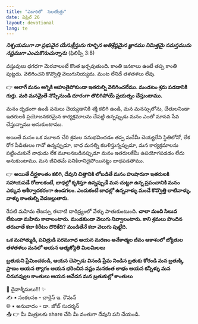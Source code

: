 ```yaml
---
title: "ఎడారిలో  సెలయేర్లు"
date: ఏప్రిల్ 26
layout: devotional
lang: te
---
```


***నిశ్చయముగా నా ప్రభువైన యేసుక్రీస్తును గూర్చిన అతిశ్రేష్ఠమైన జ్ఞానము నిమిత్తమై సమస్తమును నష్టముగా ఎంచుకొనుచున్నాను*** (ఫిలిప్పీ 3:8)

వస్తువులు ధగధగా మెరవాలంటే కొంత ఖర్చవుతుంది. కాంతి జనకాలు ఉంటే తప్ప కాంతి పుట్టదు. వెలిగించని కొవ్వొత్తి వెలుగునియ్యదు. మంట లేనిదే తళతళలు లేవు. 

👉 **అలాగే మనం అగ్నికి ఆహుతైపోకుండా ఇతరుల్ని వెలిగించలేము. మండటం శ్రమ పడడానికి గుర్తు. మరి మనమైతే నొప్పినుండి దూరంగా తొలిగిపోయే ప్రయత్నం చేస్తుంటాము.**

మనం దృఢంగా ఉండి పనులు చెయ్యడానికి శక్తి కలిగి ఉండి, మన మనస్సులోను, చేతులనిండా ఇతరులకి ప్రయోజనకరమైన కార్యక్రమాలను చేపట్టి ఉన్నప్పుడు మనం ఎంతో మానవ సేవ చేస్తున్నాము అనుకుంటాము.

అయితే మనం ఒక మూలన చేరి శ్రమల ననుభవించడం తప్ప మరేమీ చెయ్యలేని స్థితిలోనో, లేక రోగ పీడితులం గానో ఉన్నప్పుడూ, బాధ మనల్ని కబళిస్తున్నప్పుడూ, మన కార్యక్రమాలను పట్టించుకునే నాథుడు లేక మూలనబడినప్పుడూ మనం ఇతరులకేమీ ఉపయోగపడడం లేదు అనుకుంటాము. మన జీవితమే పనికిరానిదైపోయినట్టు బాధపడతాము. 

👉 **అయితే దీర్ఘశాంతం కలిగి, దేవుని చిత్తానికి లోబడితే మనం హుషారుగా ఇతరులకి సహాయపడే రోజులకంటే, బాధల్లో కృశిస్తూ ఉన్నప్పుడే మన చుట్టూ ఉన్న ప్రపంచానికి మనం ఎక్కువ ఆశీర్వాదకరంగా ఉండగలం. ఎందుకంటే బాధల్లో ఉన్నవాళ్ళు మండే కొవ్వొత్తి లాటివాళ్ళు. వాళ్ళు కాంతుల్ని వెదజల్లుతారు.**

రేపటి మహిమ తేజస్సు ఈనాటి దారిద్ర్యంలో వేళ్ళు పాతుకుంటుంది. 
**చాలా మంది సిలువ లేకుండా మహిమ కావాలంటారు. మండకుండా వెలుగు నివ్వాలంటారు. కాని శ్రమలు పొందిన తరువాతే కదా కిరీటం దొరికేది? మండితేనే కదా వెలుగు పుట్టేది.** 


 **ఒక మహాత్ముడి, పవిత్రుడి పరమగాధ ఆయన మరణం అనేకాత్మల జీవం ఆకాశంలో జ్యోతుల తళతళలు మనలో ఆయన ఆత్మజ్యోతి మిలమిలలు**

**బ్రతుకుని ప్రేమించకండి, ఆయన చెప్పాడు వినండి ప్రేమ నిండిన బ్రతుకు కోరండి మన బ్రతుక్కి ప్రాణం ఆయన త్యాగం ఆయన భరించిన నష్టం మనకంత లాభం ఆయన కన్నీళ్ళు మన చిరునవ్వుల కాంతులు ఆయన ఆవేదన మన బ్రతుకుల్లో శాంతులు**


<div class="blessing">🙏 <span class="bless-text">దైవాశ్శీసులు!!!</span> ✨</div>

<div class="credit">✍️ <span class="credit-text">▪ సంకలనం - చార్లెస్ ఇ. కౌమన్</span></div>
<div class="credit">🌐 <span class="credit-text">▪ అనువాదం - డా. జోబ్ సుదర్శన్</span></div>


<div class="share">📤 👉 <span class="share-text">మీ మిత్రులకు share చేసి మీ వంతుగా దేవుని పని చేయండి.</span></div>
